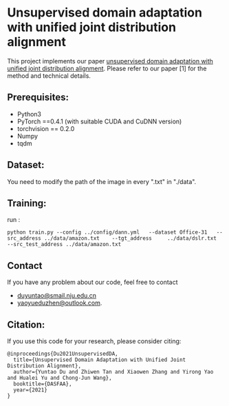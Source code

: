 # Unsupervised domain adaptation with unified joint distribution alignment
This project implements our paper [unsupervised domain adaptation with unified joint distribution alignment](https://link.springer.com/chapter/10.1007/978-3-030-73197-7_30). Please refer to our paper [1] for the method and technical details.



## Prerequisites:
* Python3
* PyTorch ==0.4.1 (with suitable CUDA and CuDNN version)
* torchvision == 0.2.0
* Numpy
* tqdm

## Dataset:

You need to modify the path of the image in every ".txt" in "./data".

## Training:
run :

    python train.py --config ../config/dann.yml   --dataset Office-31   --src_address ../data/amazon.txt    --tgt_address     ../data/dslr.txt  --src_test_address ../data/amazon.txt



## Contact
If you have any problem about our code, feel free to contact 
- duyuntao@smail.nju.edu.cn
- yaoyueduzhen@outlook.com.

## Citation:
If you use this code for your research, please consider citing:

```
@inproceedings{Du2021UnsupervisedDA,
  title={Unsupervised Domain Adaptation with Unified Joint Distribution Alignment},
  author={Yuntao Du and Zhiwen Tan and Xiaowen Zhang and Yirong Yao and Hualei Yu and Chong-Jun Wang},
  booktitle={DASFAA},
  year={2021}
}
```
